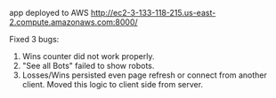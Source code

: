app deployed to AWS
http://ec2-3-133-118-215.us-east-2.compute.amazonaws.com:8000/

Fixed 3 bugs:

1. Wins counter did not work properly.
2. "See all Bots" failed to show robots.
3. Losses/Wins persisted even page refresh or connect from another client. Moved this logic to client side from server.
